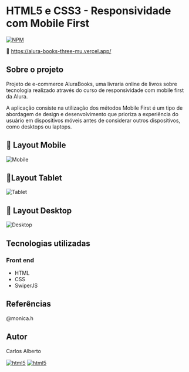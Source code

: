 
# HTML5 e CSS3 - Responsividade com Mobile First 
[![NPM](https://img.shields.io/npm/l/react)](https://github.com/carllos-alberto/Alura__Books/blob/master/licence) 

🔗 https://alura-books-three-mu.vercel.app/
## Sobre o projeto
Projeto de e-commerce AluraBooks, uma livraria online de livros sobre tecnologia realizado através do curso de responsividade com mobile first da Alura.

A aplicação consiste na utilização dos métodos Mobile First é um tipo de abordagem de design e desenvolvimento que prioriza a experiência do usuário em dispositivos móveis antes de considerar outros dispositivos, como desktops ou laptops. 


## 📌 Layout Mobile
![Mobile](https://user-images.githubusercontent.com/81397233/226143703-d667367a-1a6b-4743-91a1-1cb4602b7346.png)

## 📌Layout Tablet 
![Tablet](https://user-images.githubusercontent.com/81397233/226143702-72a2cf82-f7c6-4c77-a0ef-bdecd33adf59.png)
## 📌 Layout Desktop
![Desktop](https://imgur.com/6GsjQvJ.png)

## Tecnologias utilizadas
### Front end
- HTML  
- CSS 
- SwiperJS

## Referências
@monica.h

## Autor

Carlos Alberto
<div>
 <a href = "mailto:carllos.seg@gmail.com" target="_blank"><img align="center" alt="html5" src="https://img.shields.io/badge/Gmail-D14836?style=for-the-badge&logo=gmail&logoColor=white"/></a>
 <a href="https://www.linkedin.com/in/carlosalbertodesenvolvedorfrontend" target="_blank"><img align="center" alt="html5" src="https://img.shields.io/badge/LinkedIn-0077B5?style=for-the-badge&logo=linkedin&logoColor=white">
